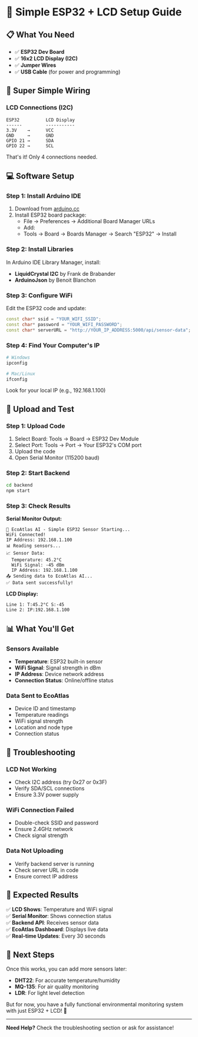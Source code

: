 # 🔌 Simple ESP32 + LCD Setup Guide

## 📋 What You Need
- ✅ **ESP32 Dev Board**
- ✅ **16x2 LCD Display (I2C)**
- ✅ **Jumper Wires**
- ✅ **USB Cable** (for power and programming)

## 🔌 Super Simple Wiring

### **LCD Connections (I2C)**
```
ESP32          LCD Display
------         -----------
3.3V    →      VCC
GND     →      GND  
GPIO 21 →      SDA
GPIO 22 →      SCL
```

That's it! Only 4 connections needed.

## 💻 Software Setup

### **Step 1: Install Arduino IDE**
1. Download from [arduino.cc](https://www.arduino.cc/en/software)
2. Install ESP32 board package:
   - File → Preferences → Additional Board Manager URLs
   - Add: ` `
   - Tools → Board → Boards Manager → Search "ESP32" → Install

### **Step 2: Install Libraries**
In Arduino IDE Library Manager, install:
- **LiquidCrystal I2C** by Frank de Brabander
- **ArduinoJson** by Benoit Blanchon

### **Step 3: Configure WiFi**
Edit the ESP32 code and update:
```cpp
const char* ssid = "YOUR_WIFI_SSID";
const char* password = "YOUR_WIFI_PASSWORD";
const char* serverURL = "http://YOUR_IP_ADDRESS:5000/api/sensor-data";
```

### **Step 4: Find Your Computer's IP**
```bash
# Windows
ipconfig

# Mac/Linux  
ifconfig
```
Look for your local IP (e.g., 192.168.1.100)

## 🚀 Upload and Test

### **Step 1: Upload Code**
1. Select Board: Tools → Board → ESP32 Dev Module
2. Select Port: Tools → Port → Your ESP32's COM port
3. Upload the code
4. Open Serial Monitor (115200 baud)

### **Step 2: Start Backend**
```bash
cd backend
npm start
```

### **Step 3: Check Results**

**Serial Monitor Output:**
```
🌱 EcoAtlas AI - Simple ESP32 Sensor Starting...
WiFi Connected!
IP Address: 192.168.1.100
📊 Reading sensors...
📈 Sensor Data:
  Temperature: 45.2°C
  WiFi Signal: -45 dBm
  IP Address: 192.168.1.100
📤 Sending data to EcoAtlas AI...
✅ Data sent successfully!
```

**LCD Display:**
```
Line 1: T:45.2°C S:-45
Line 2: IP:192.168.1.100
```

## 📊 What You'll Get

### **Sensors Available**
- **Temperature**: ESP32 built-in sensor
- **WiFi Signal**: Signal strength in dBm
- **IP Address**: Device network address
- **Connection Status**: Online/offline status

### **Data Sent to EcoAtlas**
- Device ID and timestamp
- Temperature readings
- WiFi signal strength
- Location and node type
- Connection status

## 🔧 Troubleshooting

### **LCD Not Working**
- Check I2C address (try 0x27 or 0x3F)
- Verify SDA/SCL connections
- Ensure 3.3V power supply

### **WiFi Connection Failed**
- Double-check SSID and password
- Ensure 2.4GHz network
- Check signal strength

### **Data Not Uploading**
- Verify backend server is running
- Check server URL in code
- Ensure correct IP address

## 🎯 Expected Results

✅ **LCD Shows**: Temperature and WiFi signal  
✅ **Serial Monitor**: Shows connection status  
✅ **Backend API**: Receives sensor data  
✅ **EcoAtlas Dashboard**: Displays live data  
✅ **Real-time Updates**: Every 30 seconds  

## 🌟 Next Steps

Once this works, you can add more sensors later:
- **DHT22**: For accurate temperature/humidity
- **MQ-135**: For air quality monitoring
- **LDR**: For light level detection

But for now, you have a fully functional environmental monitoring system with just ESP32 + LCD! 🎉

---

**Need Help?** Check the troubleshooting section or ask for assistance!

